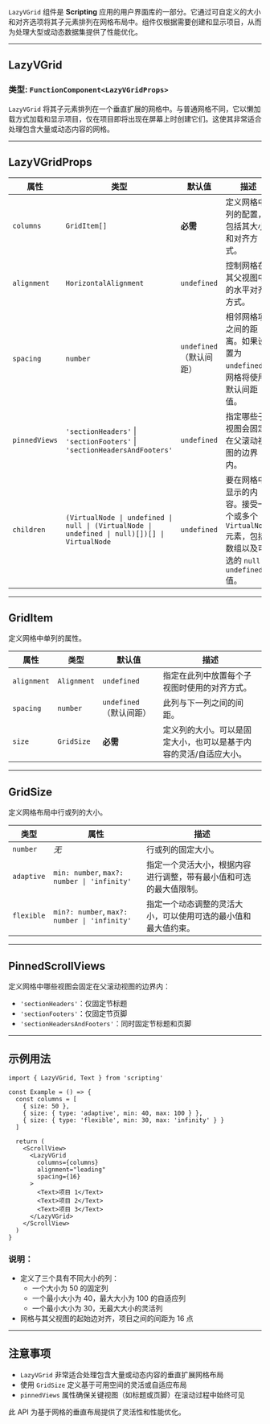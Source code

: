 `LazyVGrid` 组件是 **Scripting** 应用的用户界面库的一部分。它通过可自定义的大小和对齐选项将其子元素排列在网格布局中。组件仅根据需要创建和显示项目，从而为处理大型或动态数据集提供了性能优化。

---

## LazyVGrid

### 类型: `FunctionComponent<LazyVGridProps>`

`LazyVGrid` 将其子元素排列在一个垂直扩展的网格中。与普通网格不同，它以懒加载方式加载和显示项目，仅在项目即将出现在屏幕上时创建它们。这使其非常适合处理包含大量或动态内容的网格。

---

## LazyVGridProps

| 属性            | 类型                                                                                       | 默认值              | 描述                                                                                                                                                           |
|-----------------|--------------------------------------------------------------------------------------------|---------------------|-----------------------------------------------------------------------------------------------------------------------------------------------------------------|
| `columns`       | `GridItem[]`                                                                              | **必需**            | 定义网格中列的配置，包括其大小和对齐方式。                                                                                                                      |
| `alignment`     | `HorizontalAlignment`                                                                     | `undefined`         | 控制网格在其父视图中的水平对齐方式。                                                                                                                            |
| `spacing`       | `number`                                                                                   | `undefined`（默认间距） | 相邻网格项之间的距离。如果设置为 `undefined`，网格将使用默认间距值。                                                                                           |
| `pinnedViews`   | `'sectionHeaders'` \| `'sectionFooters'` \| `'sectionHeadersAndFooters'`                   | `undefined`         | 指定哪些子视图会固定在父滚动视图的边界内。                                                                                                                      |
| `children`      | `(VirtualNode \| undefined \| null \| (VirtualNode \| undefined \| null)[])[] \| VirtualNode` | `undefined`         | 要在网格中显示的内容。接受一个或多个 `VirtualNode` 元素，包括数组以及可选的 `null` 或 `undefined` 值。                                                       |

---

## GridItem

定义网格中单列的属性。

| 属性            | 类型                                                                                       | 默认值              | 描述                                                                                                                                                           |
|-----------------|--------------------------------------------------------------------------------------------|---------------------|-----------------------------------------------------------------------------------------------------------------------------------------------------------------|
| `alignment`     | `Alignment`                                                                               | `undefined`         | 指定在此列中放置每个子视图时使用的对齐方式。                                                                                                                    |
| `spacing`       | `number`                                                                                   | `undefined`（默认间距） | 此列与下一列之间的间距。                                                                                                                                        |
| `size`          | `GridSize`                                                                                | **必需**            | 定义列的大小。可以是固定大小，也可以是基于内容的灵活/自适应大小。                                                                                               |

---

## GridSize

定义网格布局中行或列的大小。

| 类型            | 属性                                                                                       | 描述                                                                                                                                                           |
|-----------------|--------------------------------------------------------------------------------------------|-----------------------------------------------------------------------------------------------------------------------------------------------------------------|
| `number`        | _无_                                                                                      | 行或列的固定大小。                                                                                                                                              |
| `adaptive`      | `min: number`, `max?: number \| 'infinity'`                                               | 指定一个灵活大小，根据内容进行调整，带有最小值和可选的最大值限制。                                                                                              |
| `flexible`      | `min?: number`, `max?: number \| 'infinity'`                                              | 指定一个动态调整的灵活大小，可以使用可选的最小值和最大值约束。                                                                                                   |

---

## PinnedScrollViews

定义网格中哪些视图会固定在父滚动视图的边界内：

- `'sectionHeaders'`：仅固定节标题
- `'sectionFooters'`：仅固定节页脚
- `'sectionHeadersAndFooters'`：同时固定节标题和页脚

---

## 示例用法

```tsx
import { LazyVGrid, Text } from 'scripting'

const Example = () => {
  const columns = [
    { size: 50 },
    { size: { type: 'adaptive', min: 40, max: 100 } },
    { size: { type: 'flexible', min: 30, max: 'infinity' } }
  ]

  return (
    <ScrollView>
      <LazyVGrid
        columns={columns}
        alignment="leading"
        spacing={16}
      >
        <Text>项目 1</Text>
        <Text>项目 2</Text>
        <Text>项目 3</Text>
      </LazyVGrid>
    </ScrollView>
  )
}
```

### 说明：

- 定义了三个具有不同大小的列：
  - 一个大小为 50 的固定列
  - 一个最小大小为 40，最大大小为 100 的自适应列
  - 一个最小大小为 30，无最大大小的灵活列
- 网格与其父视图的起始边对齐，项目之间的间距为 16 点

---

## 注意事项

- `LazyVGrid` 非常适合处理包含大量或动态内容的垂直扩展网格布局
- 使用 `GridSize` 定义基于可用空间的灵活或自适应布局
- `pinnedViews` 属性确保关键视图（如标题或页脚）在滚动过程中始终可见

此 API 为基于网格的垂直布局提供了灵活性和性能优化。